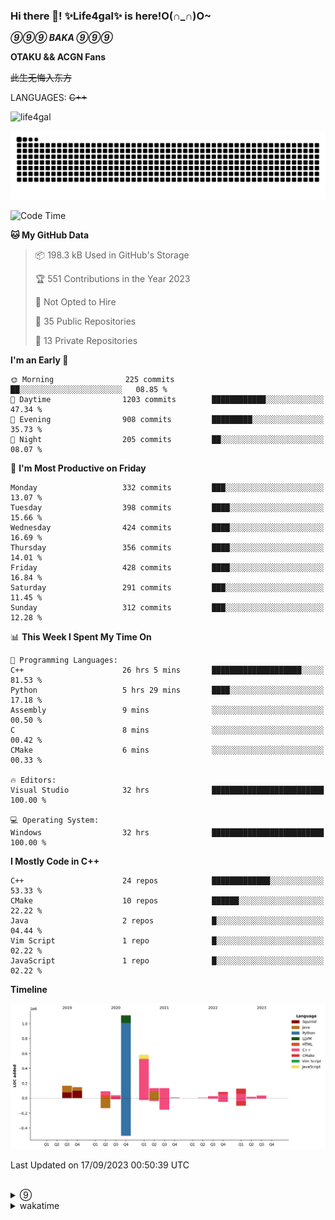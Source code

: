 ### Hi there 👋! ✨Life4gal✨ is here!O(∩_∩)O~

_**⑨⑨⑨ BAKA ⑨⑨⑨**_

**OTAKU && ACGN Fans**

~~此生无悔入东方~~

LANGUAGES: ~~C++~~

<p align="left"> <img src="https://komarev.com/ghpvc/?username=life4gal&label=Profile%20views&color=0e75b6&style=flat" alt="life4gal" /> </p>

![github contribution grid snake animation](https://raw.githubusercontent.com/Life4gal/Life4gal/snake_branch/github-contribution-grid-snake.svg)

<!--START_SECTION:waka-->
![Code Time](http://img.shields.io/badge/Code%20Time-3%2C620%20hrs%202%20mins-blue)

**🐱 My GitHub Data** 

> 📦 198.3 kB Used in GitHub's Storage 
 > 
> 🏆 551 Contributions in the Year 2023
 > 
> 🚫 Not Opted to Hire
 > 
> 📜 35 Public Repositories 
 > 
> 🔑 13 Private Repositories 
 > 
**I'm an Early 🐤** 

```text
🌞 Morning                225 commits         ██░░░░░░░░░░░░░░░░░░░░░░░   08.85 % 
🌆 Daytime                1203 commits        ████████████░░░░░░░░░░░░░   47.34 % 
🌃 Evening                908 commits         █████████░░░░░░░░░░░░░░░░   35.73 % 
🌙 Night                  205 commits         ██░░░░░░░░░░░░░░░░░░░░░░░   08.07 % 
```
📅 **I'm Most Productive on Friday** 

```text
Monday                   332 commits         ███░░░░░░░░░░░░░░░░░░░░░░   13.07 % 
Tuesday                  398 commits         ████░░░░░░░░░░░░░░░░░░░░░   15.66 % 
Wednesday                424 commits         ████░░░░░░░░░░░░░░░░░░░░░   16.69 % 
Thursday                 356 commits         ████░░░░░░░░░░░░░░░░░░░░░   14.01 % 
Friday                   428 commits         ████░░░░░░░░░░░░░░░░░░░░░   16.84 % 
Saturday                 291 commits         ███░░░░░░░░░░░░░░░░░░░░░░   11.45 % 
Sunday                   312 commits         ███░░░░░░░░░░░░░░░░░░░░░░   12.28 % 
```


📊 **This Week I Spent My Time On** 

```text
💬 Programming Languages: 
C++                      26 hrs 5 mins       ████████████████████░░░░░   81.53 % 
Python                   5 hrs 29 mins       ████░░░░░░░░░░░░░░░░░░░░░   17.18 % 
Assembly                 9 mins              ░░░░░░░░░░░░░░░░░░░░░░░░░   00.50 % 
C                        8 mins              ░░░░░░░░░░░░░░░░░░░░░░░░░   00.42 % 
CMake                    6 mins              ░░░░░░░░░░░░░░░░░░░░░░░░░   00.33 % 

🔥 Editors: 
Visual Studio            32 hrs              █████████████████████████   100.00 % 

💻 Operating System: 
Windows                  32 hrs              █████████████████████████   100.00 % 
```

**I Mostly Code in C++** 

```text
C++                      24 repos            █████████████░░░░░░░░░░░░   53.33 % 
CMake                    10 repos            ██████░░░░░░░░░░░░░░░░░░░   22.22 % 
Java                     2 repos             █░░░░░░░░░░░░░░░░░░░░░░░░   04.44 % 
Vim Script               1 repo              █░░░░░░░░░░░░░░░░░░░░░░░░   02.22 % 
JavaScript               1 repo              █░░░░░░░░░░░░░░░░░░░░░░░░   02.22 % 
```



**Timeline**

![Lines of Code chart](https://raw.githubusercontent.com/Life4gal/Life4gal/main/assets/bar_graph.png)


 Last Updated on 17/09/2023 00:50:39 UTC
<!--END_SECTION:waka-->

<img src="https://wakatime.com/share/@Life4gal/86c21846-f841-4004-aed1-e1165eb797d6.svg?sanitize=true" alt=""/>
<img src="https://github-profile-trophy.vercel.app/?username=life4gal" alt=""/>

<details>
	<summary>⑨</summary>
	<img src="./images/⑨.jpg" alt="life4gal" />
</details>

<details>
	<summary>wakatime</summary>
	<img src="https://wakatime.com/share/@Life4gal/404666b2-d1ff-4388-94e0-a1935d341f14.svg?sanitize=true" alt=""/>
	<img src="https://wakatime.com/share/@Life4gal/972212ce-6084-4d98-a326-1997606ddf37.svg?sanitize=true" alt=""/>
	<img src="https://wakatime.com/share/@Life4gal/7ae4ead0-e1fd-412a-afcb-da977a5ae5e9.svg?sanitize=true" alt=""/>
</details>
